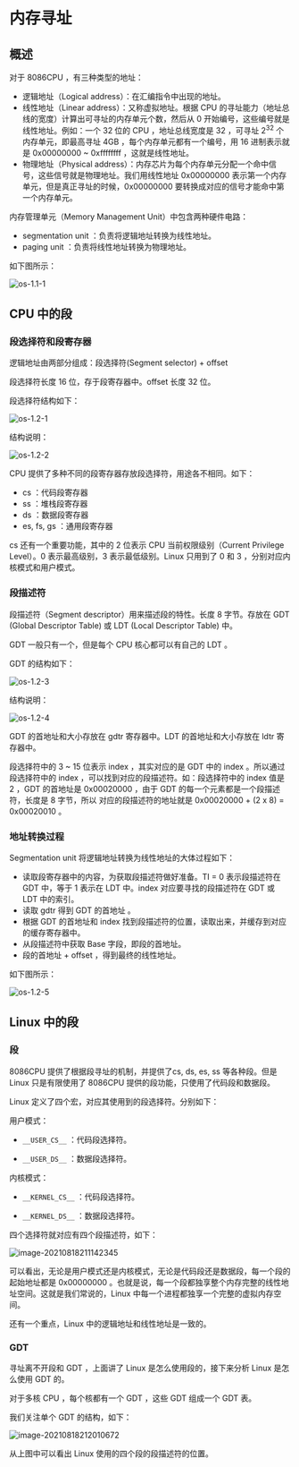 # 内存寻址

## 概述

对于 8086CPU ，有三种类型的地址：

- 逻辑地址（Logical address）：在汇编指令中出现的地址。
- 线性地址（Linear address）：又称虚拟地址。根据 CPU 的寻址能力（地址总线的宽度）计算出可寻址的内存单元个数，然后从 0 开始编号，这些编号就是线性地址。例如：一个 32 位的 CPU ，地址总线宽度是 32 ，可寻址 2<sup>32</sup> 个内存单元，即最高寻址 4GB ，每个内存单元都有一个编号，用 16 进制表示就是 0x00000000 ~ 0xffffffff ，这就是线性地址。
- 物理地址（Physical address）：内存芯片为每个内存单元分配一个命中信号，这些信号就是物理地址。我们用线性地址 0x00000000 表示第一个内存单元，但是真正寻址的时候，0x00000000 要转换成对应的信号才能命中第一个内存单元。

内存管理单元（Memory Management Unit）中包含两种硬件电路：

- segmentation unit ：负责将逻辑地址转换为线性地址。
- paging unit ：负责将线性地址转换为物理地址。

如下图所示：

![os-1.1-1](img/os-1.1-1.svg)

## CPU 中的段

### 段选择符和段寄存器

逻辑地址由两部分组成：段选择符(Segment selector) + offset

段选择符长度 16 位，存于段寄存器中。offset 长度 32 位。

段选择符结构如下：

![os-1.2-1](img/os-1.2-1.svg)

结构说明：

![os-1.2-2](img/os-1.2-2.png)

CPU 提供了多种不同的段寄存器存放段选择符，用途各不相同。如下：

- cs ：代码段寄存器
- ss ：堆栈段寄存器
- ds ：数据段寄存器
- es, fs, gs ：通用段寄存器

cs 还有一个重要功能，其中的 2 位表示 CPU 当前权限级别（Current Privilege Level）。0 表示最高级别，3 表示最低级别。Linux 只用到了 0 和 3 ，分别对应内核模式和用户模式。

### 段描述符

段描述符（Segment descriptor）用来描述段的特性。长度 8 字节。存放在 GDT (Global Descriptor Table) 或 LDT (Local Descriptor Table) 中。

GDT 一般只有一个，但是每个 CPU 核心都可以有自己的 LDT 。

GDT 的结构如下：

![os-1.2-3](img/os-1.2-3.png)

结构说明：

![os-1.2-4](img/os-1.2-4.png)

GDT 的首地址和大小存放在 gdtr 寄存器中。LDT 的首地址和大小存放在 ldtr 寄存器中。

段选择符中的 3 ~ 15 位表示 index ，其实对应的是 GDT 中的 index 。所以通过段选择符中的 index ，可以找到对应的段描述符。如：段选择符中的 index 值是 2 ，GDT 的首地址是 0x00020000 ，由于 GDT 的每一个元素都是一个段描述符，长度是 8 字节，所以 对应的段描述符的地址就是 0x00020000 + (2 x 8) = 0x00020010 。

### 地址转换过程

Segmentation unit 将逻辑地址转换为线性地址的大体过程如下：

- 读取段寄存器中的内容，为获取段描述符做好准备。TI = 0 表示段描述符在 GDT 中，等于 1 表示在 LDT 中。index 对应要寻找的段描述符在 GDT 或 LDT 中的索引。
- 读取 gdtr 得到 GDT 的首地址 。
- 根据 GDT 的首地址和 index 找到段描述符的位置，读取出来，并缓存到对应的缓存寄存器中。
- 从段描述符中获取 Base 字段，即段的首地址。
- 段的首地址 + offset ，得到最终的线性地址。

如下图所示：

![os-1.2-5](img/os-1.2-5.svg)

## Linux 中的段

### 段

8086CPU 提供了根据段寻址的机制，并提供了cs, ds, es, ss 等各种段。但是 Linux 只是有限使用了 8086CPU 提供的段功能，只使用了代码段和数据段。

Linux 定义了四个宏，对应其使用到的段选择符。分别如下：

用户模式：

- `__USER_CS__` ：代码段选择符。

- `__USER_DS__` ：数据段选择符。

内核模式：

- `__KERNEL_CS__` ：代码段选择符。

- `__KERNEL_DS__` ：数据段选择符。

四个选择符就对应有四个段描述符，如下：

![image-20210818211142345](img/image-20210818211142345.png)

可以看出，无论是用户模式还是内核模式，无论是代码段还是数据段，每一个段的起始地址都是 0x00000000 。也就是说，每一个段都独享整个内存完整的线性地址空间。这就是我们常说的，Linux 中每一个进程都独享一个完整的虚拟内存空间。

还有一个重点，Linux 中的逻辑地址和线性地址是一致的。

### GDT

寻址离不开段和 GDT ，上面讲了 Linux 是怎么使用段的，接下来分析 Linux 是怎么使用 GDT 的。

对于多核 CPU ，每个核都有一个 GDT ，这些 GDT 组成一个 GDT 表。

我们关注单个 GDT 的结构，如下：

![image-20210818212010672](img/image-20210818212010672.png) 

从上图中可以看出 Linux 使用的四个段的段描述符的位置。

